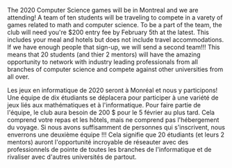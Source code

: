 The 2020 Computer Science games will be in Montreal and we are attending! A team of ten students will be traveling to compete in a varety of games related to math and computer science. To be a part of the team, the club will need you're $200 entry fee by February 5th at the latest. This includes your meal and hotels but does not include travel accommodations. If we have enough people that sign-up, we will send a second team!!! This means that 20 students (and thier 2 mentors) will have the amazing opportunity to network with industry leading professionals from all branches of computer science and compete against other universities from all over. 

Les jeux en informatique de 2020 seront à Monréal et nous y participons! Une équipe de dix étudiants se déplacera pour participer à une variété de jeux liés aux mathématiques et à l'informatique. Pour faire partie de l'équipe, le club aura besoin de 200 $ pour le 5 février au plus tard. Cela comprend votre repas et les hôtels, mais ne comprend pas l'hébergement du voyage. Si nous avons suffisamment de personnes qui s'inscrivent, nous enverrons une deuxième équipe !!! Cela signifie que 20 étudiants (et leurs 2 mentors) auront l'opportunité incroyable de réseauter avec des professionnels de pointe de toutes les branches de l'informatique et de rivaliser avec d'autres universités de partout.